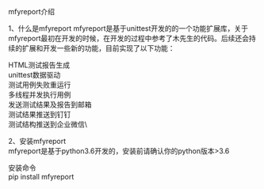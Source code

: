 mfyreport介绍

1、什么是mfyreport
mfyreport是基于unittest开发的的一个功能扩展库，关于mfyreport最初在开发的时候，在开发的过程中参考了木先生的代码。后续还会持续的扩展和开发一些新的功能，目前实现了以下功能：

HTML测试报告生成\
unittest数据驱动\
测试用例失败重运行\
多线程并发执行用例\
发送测试结果及报告到邮箱\
测试结果推送到钉钉\
测试结构推送到企业微信\

2、安装mfyreport\
mfyreport是基于python3.6开发的，安装前请确认你的python版本>3.6

安装命令\
pip install mfyreport